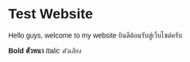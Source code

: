 <style>
  body {
    font-family: 'Trebuchet MS', sans-serif;
  }
</style>

# Test Website

Hello guys, welcome to my website
ยินดีต้อนรับสู่เว็บไซต์ครับ

**Bold ตัวหนา**
*Italic ตัวเอียง*
